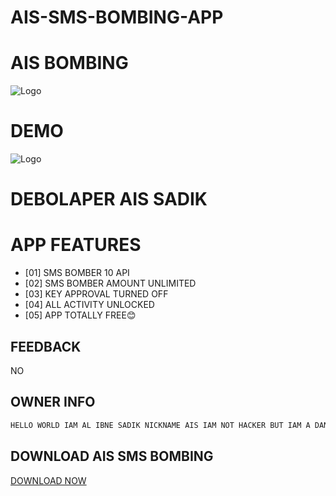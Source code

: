 # AIS-SMS-BOMBING-APP

# AIS BOMBING
 
![Logo](received_1025986074757503.webp)

# DEMO
![Logo](IMG_20220803_064631_735.jpg)


# DEBOLAPER AIS SADIK

# APP FEATURES


- [01] SMS BOMBER 10 API
- [02] SMS BOMBER AMOUNT UNLIMITED
- [03] KEY APPROVAL TURNED OFF
- [04] ALL ACTIVITY UNLOCKED 
- [05] APP TOTALLY FREE😊

## FEEDBACK
NO
    
## OWNER INFO

```javascript
HELLO WORLD IAM AL IBNE SADIK NICKNAME AIS IAM NOT HACKER BUT IAM A DANGER
````


## DOWNLOAD AIS SMS BOMBING
<a href="https://github.com/Al-IBNE-SADIK/AIS-SMS-BOMBING-APP/blob/e11fbf1b86ab5f7d525164463699c6feed906a6e/sadik.sadik.apk">DOWNLOAD NOW</a>
